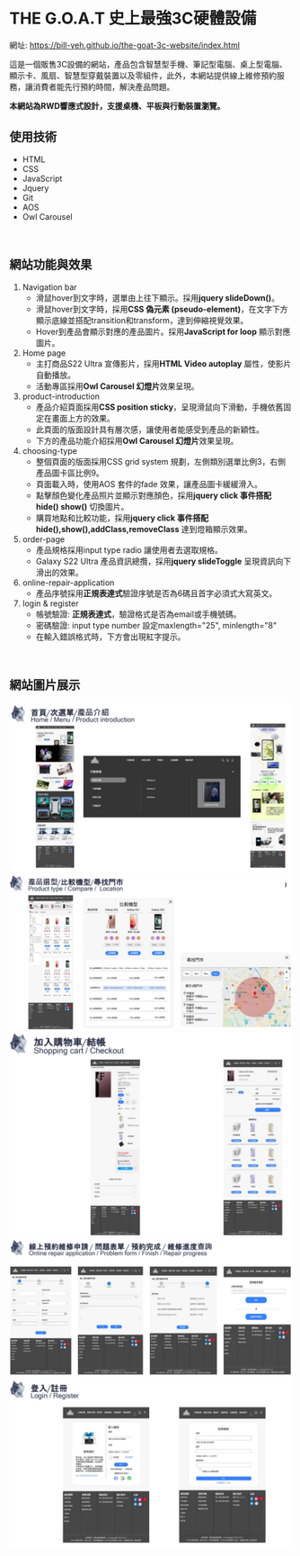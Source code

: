 # THE G.O.A.T 史上最強3C硬體設備

網址: https://bill-yeh.github.io/the-goat-3c-website/index.html

這是一個販售3C設備的網站，產品包含智慧型手機、筆記型電腦、桌上型電腦、顯示卡、風扇、智慧型穿戴裝置以及零組件，此外，本網站提供線上維修預約服務，讓消費者能先行預約時間，解決產品問題。

**本網站為RWD響應式設計，支援桌機、平板與行動裝置瀏覽。**

## 使用技術
* HTML
* CSS
* JavaScript
* Jquery
* Git
* AOS
* Owl Carousel

<br>

## 網站功能與效果
1. Navigation bar
    - 滑鼠hover到文字時，選單由上往下顯示。採用**jquery slideDown()**。
    - 滑鼠hover到文字時，採用**CSS 偽元素 (pseudo-element)**，在文字下方顯示底線並搭配transition和transform，達到伸縮視覺效果。
    - Hover到產品會顯示對應的產品圖片。採用**JavaScript for loop** 顯示對應圖片。
2. Home page
    - 主打商品S22 Ultra 宣傳影片，採用**HTML Video autoplay** 屬性，使影片自動播放。
    - 活動專區採用**Owl Carousel 幻燈片**效果呈現。
3. product-introduction
    - 產品介紹頁面採用**CSS position sticky**，呈現滑鼠向下滑動，手機依舊固定在畫面上方的效果。
    - 此頁面的版面設計具有層次感，讓使用者能感受到產品的新穎性。
    - 下方的產品功能介紹採用**Owl Carousel 幻燈片**效果呈現。
4. choosing-type
    - 整個頁面的版面採用CSS grid system 規劃，左側類別選單比例3，右側產品圖卡區比例9。
    - 頁面載入時，使用AOS 套件的fade 效果，讓產品圖卡緩緩滑入。
    - 點擊顏色變化產品照片並顯示對應顏色，採用**jquery click 事件搭配hide() show()** 切換圖片。
    - 購買地點和比較功能，採用**jquery click 事件搭配hide(),show(),addClass,removeClass** 達到燈箱顯示效果。
5. order-page
    - 產品規格採用input type radio 讓使用者去選取規格。
    - Galaxy S22 Ultra 產品資訊總攬，採用**jquery slideToggle** 呈現資訊向下滑出的效果。
6. online-repair-application
    - 產品序號採用**正規表達式**驗證序號是否為6碼且首字必須式大寫英文。
7. login & register
    - 帳號驗證: **正規表達式**，驗證格式是否為email或手機號碼。
    - 密碼驗證: input type number 設定maxlength="25", minlength="8"
    - 在輸入錯誤格式時，下方會出現紅字提示。

<br>

## 網站圖片展示
<img src="./readme_img/image-1.png">

<img src="./readme_img/image-2.png">

<img src="./readme_img/image-3.png">

<img src="./readme_img/image-4.png">

<img src="./readme_img/image-5.png">